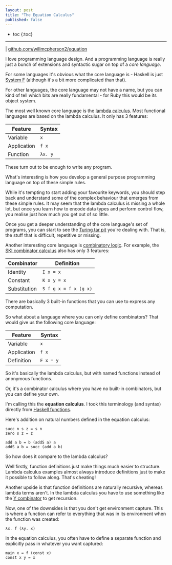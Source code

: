 ```yaml
---
layout: post
title: "The Equation Calculus"
published: false
---
```


* toc
{:toc}

---

| [github.com/willmcpherson2/equation](https://github.com/willmcpherson2/equation)

I love programming language design.
And a programming language is really just a bunch of extensions and syntactic sugar on top of a *core language*.

For some languages it's obvious what the core language is - Haskell is just [System F](https://en.wikipedia.org/wiki/System_F) (although it's a bit more complicated than that).

For other languages, the core language may not have a name, but you can kind of tell which bits are really fundamental - for Ruby this would be its object system.

The most well known core language is the [lambda calculus](https://en.wikipedia.org/wiki/Lambda_calculus).
Most functional languages are based on the lambda calculus.
It only has 3 features:

| Feature     | Syntax  |
|-------------|---------|
| Variable    | `x`     |
| Application | `f x`   |
| Function    | `λx. y` |

These turn out to be enough to write any program.

What's interesting is how you develop a general purpose programming language on top of these simple rules.

While it's tempting to start adding your favourite keywords, you should step back and understand some of the complex behaviour that emerges from these simple rules.
It may seem that the lambda calculus is missing a whole lot, but once you learn how to encode data types and perform control flow, you realise just how much you get out of so little.

Once you get a deeper understanding of the core language's set of programs, you can start to see the [Turing tar pit](https://en.wikipedia.org/wiki/Turing_tarpit) you're dealing with.
That is, the stuff that is difficult, repetitive or missing.

Another interesting core language is [combinatory logic](https://en.wikipedia.org/wiki/Combinatory_logic).
For example, the [SKI combinator calculus](https://en.wikipedia.org/wiki/SKI_combinator_calculus) also has only 3 features:

| Combinator   | Definition            |
|--------------|-----------------------|
| Identity     | `I x = x`             |
| Constant     | `K x y = x`           |
| Substitution | `S f g x = f x (g x)` |

There are basically 3 built-in functions that you can use to express any computation.

So what about a language where you can only define combinators?
That would give us the following core language:

| Feature      | Syntax    |
|--------------|-----------|
| Variable     | `x`       |
| Application  | `f x`     |
| Definition   | `F x = y` |

So it's basically the lambda calculus, but with named functions instead of anonymous functions.

Or, it's a combinator calculus where you have no built-in combinators, but you can define your own.

I'm calling this the **equation calculus**.
I took this terminology (and syntax) directly from [Haskell functions](https://www.haskell.org/tutorial/functions.html).

Here's addition on natural numbers defined in the equation calculus:

```
succ n s z = s n
zero s z = z

add a b = b (addS a) a
addS a b = succ (add a b)
```

So how does it compare to the lambda calculus?

Well firstly, function definitions just make things much easier to structure.
Lambda calculus examples almost always introduce definitions just to make it possible to follow along.
That's cheating!

Another upside is that function definitions are naturally recursive, whereas lambda terms aren't.
In the lambda calculus you have to use something like the [Y combinator](https://en.wikipedia.org/wiki/Fixed-point_combinator#Y_combinator_in_lambda_calculus) to get recursion.

Now, one of the downsides is that you don't get environment capture.
This is where a function can refer to everything that was in its environment when the function was created:

```
λx. f (λy. x)
```

In the equation calculus, you often have to define a separate function and explicitly pass in whatever you want captured:

```
main x = f (const x)
const x y = x
```
